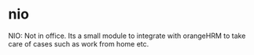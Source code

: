 nio
===

NIO: Not in office. Its a small module to integrate with orangeHRM to take care of cases such as work from home etc.
